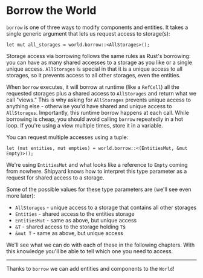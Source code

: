 # Borrow the World

`borrow` is one of three ways to modify components and entities.
It takes a single generic argument that lets us request access to storage(s):

```rust, noplaypen
let mut all_storages = world.borrow::<AllStorages>();
```

Storage access via borrowing follows the same rules as Rust's borrowing: you can have as many shared accesses to a storage as you like or a single unique access. `AllStorages` is special in that it is a unique access to all storages, so it prevents access to all other storages, even the entities.

When `borrow` executes, it will borrow at runtime (like a `RefCell`) all the requested storages plus a shared access to `AllStorages` and return what we call "views." This is why asking for `AllStorages` prevents unique access to anything else - otherwise you'd have shared and unique access to `AllStorages`. Importantly, this runtime borrow happens at each call. While borrowing is cheap, you should avoid calling `borrow` repeatedly in a hot loop.  If you're using a view multiple times, store it in a variable.

You can request multiple accesses using a tuple:
```rust, noplaypen
let (mut entities, mut empties) = world.borrow::<(EntitiesMut, &mut Empty)>();
```

We're using `EntitiesMut` and what looks like a reference to `Empty` coming from nowhere. Shipyard knows how to interpret this type parameter as a request for shared access to a storage.

Some of the possible values for these type parameters are (we'll see even more later):
- `AllStorages` - unique access to a storage that contains all other storages
- `Entities` - shared access to the entities storage
- `EntitiesMut` - same as above, but unique access
- `&T` - shared access to the storage holding `T`s
- `&mut T` - same as above, but unique access

We'll see what we can do with each of these in the following chapters. With this knowledge you'll be able to tell which one you need to access.

---

Thanks to `borrow` we can add entities and components to the `World`!
